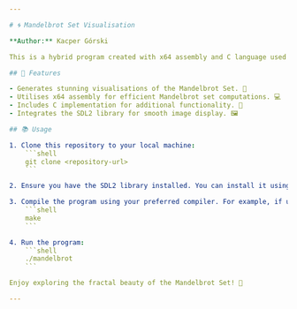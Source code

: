```yaml
---

# 🌀 Mandelbrot Set Visualisation

**Author:** Kacper Górski

This is a hybrid program created with x64 assembly and C language used for generating visualisations of the Mandelbrot Set. It employs the SDL2 library for image visualisation. This project was developed as an assignment for the Computer Architecture course at WUT. 🎨🖥️

## 🚀 Features

- Generates stunning visualisations of the Mandelbrot Set. 🌌
- Utilises x64 assembly for efficient Mandelbrot set computations. 💻
- Includes C implementation for additional functionality. 🔧
- Integrates the SDL2 library for smooth image display. 🖼️

## 📚 Usage

1. Clone this repository to your local machine:
    ```shell
    git clone <repository-url>
    ```

2. Ensure you have the SDL2 library installed. You can install it using your package manager or download it from the official website: [SDL2 Official Website](https://www.libsdl.org/). 📥

3. Compile the program using your preferred compiler. For example, if using GCC, you can compile it using the provided Makefile:
    ```shell
    make
    ```

4. Run the program:
    ```shell
    ./mandelbrot
    ```

Enjoy exploring the fractal beauty of the Mandelbrot Set! 🌟

---
```

